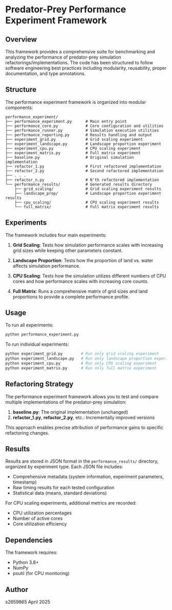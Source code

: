 # Predator-Prey Performance Experiment Framework

## Overview

This framework provides a comprehensive suite for benchmarking and analyzing the performance of predator-prey simulation refactorings/implementations. The code has been structured to follow software engineering best practices including modularity, reusability, proper documentation, and type annotations.

## Structure

The performance experiment framework is organized into modular components:

```
performance_experiment/
├── performance_experiment.py      # Main entry point
├── performance_core.py            # Core configuration and utilities
├── performance_runner.py          # Simulation execution utilities
├── performance_reporting.py       # Results handling and output
├── experiment_grid.py             # Grid scaling experiment
├── experiment_landscape.py        # Landscape proportion experiment
├── experiment_cpu.py              # CPU scaling experiment
├── experiment_matrix.py           # Full matrix experiment
├── baseline.py                    # Original simulation implementation
├── refactor_1.py                  # First refactored implementation
├── refactor_2.py                  # Second refactored implementation
├── . . . 
├── refactor_n.py                  # N'th refactored implementation
└── performance_results/           # Generated results directory
    ├── grid_scaling/              # Grid scaling experiment results
    ├── landscape_prop/            # Landscape proportion experiment results
    ├── cpu_scaling/               # CPU scaling experiment results
    └── full_matrix/               # Full matrix experiment results
```

## Experiments

The framework includes four main experiments:

1. **Grid Scaling**: Tests how simulation performance scales with increasing grid sizes while keeping other parameters constant.

2. **Landscape Proportion**: Tests how the proportion of land vs. water affects simulation performance.

3. **CPU Scaling**: Tests how the simulation utilizes different numbers of CPU cores and how performance scales with increasing core counts.

4. **Full Matrix**: Runs a comprehensive matrix of grid sizes and land proportions to provide a complete performance profile.

## Usage

To run all experiments:

```bash
python performance_experiment.py
```

To run individual experiments:

```bash
python experiment_grid.py        # Run only grid scaling experiment
python experiment_landscape.py   # Run only landscape proportion experiment
python experiment_cpu.py         # Run only CPU scaling experiment
python experiment_matrix.py      # Run only full matrix experiment
```

## Refactoring Strategy

The performance experiment framework allows you to test and compare multiple implementations of the predator-prey simulation:

1. **baseline.py**: The original implementation (unchanged)
2. **refactor_1.py**, **refactor_2.py**, etc.: Incrementally improved versions

This approach enables precise attribution of performance gains to specific refactoring changes.

## Results

Results are stored in JSON format in the `performance_results/` directory, organized by experiment type. Each JSON file includes:

- Comprehensive metadata (system information, experiment parameters, timestamp)
- Raw timing results for each tested configuration
- Statistical data (means, standard deviations)

For CPU scaling experiments, additional metrics are recorded:
- CPU utilization percentages
- Number of active cores
- Core utilization efficiency

## Dependencies

The framework requires:
- Python 3.8+
- NumPy
- psutil (for CPU monitoring)

## Author

s2659865
April 2025
